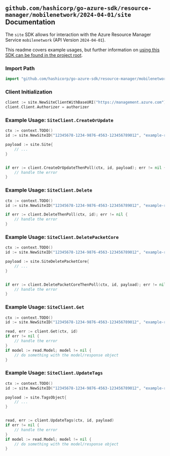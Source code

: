 
## `github.com/hashicorp/go-azure-sdk/resource-manager/mobilenetwork/2024-04-01/site` Documentation

The `site` SDK allows for interaction with the Azure Resource Manager Service `mobilenetwork` (API Version `2024-04-01`).

This readme covers example usages, but further information on [using this SDK can be found in the project root](https://github.com/hashicorp/go-azure-sdk/tree/main/docs).

### Import Path

```go
import "github.com/hashicorp/go-azure-sdk/resource-manager/mobilenetwork/2024-04-01/site"
```


### Client Initialization

```go
client := site.NewSiteClientWithBaseURI("https://management.azure.com")
client.Client.Authorizer = authorizer
```


### Example Usage: `SiteClient.CreateOrUpdate`

```go
ctx := context.TODO()
id := site.NewSiteID("12345678-1234-9876-4563-123456789012", "example-resource-group", "mobileNetworkValue", "siteValue")

payload := site.Site{
	// ...
}


if err := client.CreateOrUpdateThenPoll(ctx, id, payload); err != nil {
	// handle the error
}
```


### Example Usage: `SiteClient.Delete`

```go
ctx := context.TODO()
id := site.NewSiteID("12345678-1234-9876-4563-123456789012", "example-resource-group", "mobileNetworkValue", "siteValue")

if err := client.DeleteThenPoll(ctx, id); err != nil {
	// handle the error
}
```


### Example Usage: `SiteClient.DeletePacketCore`

```go
ctx := context.TODO()
id := site.NewSiteID("12345678-1234-9876-4563-123456789012", "example-resource-group", "mobileNetworkValue", "siteValue")

payload := site.SiteDeletePacketCore{
	// ...
}


if err := client.DeletePacketCoreThenPoll(ctx, id, payload); err != nil {
	// handle the error
}
```


### Example Usage: `SiteClient.Get`

```go
ctx := context.TODO()
id := site.NewSiteID("12345678-1234-9876-4563-123456789012", "example-resource-group", "mobileNetworkValue", "siteValue")

read, err := client.Get(ctx, id)
if err != nil {
	// handle the error
}
if model := read.Model; model != nil {
	// do something with the model/response object
}
```


### Example Usage: `SiteClient.UpdateTags`

```go
ctx := context.TODO()
id := site.NewSiteID("12345678-1234-9876-4563-123456789012", "example-resource-group", "mobileNetworkValue", "siteValue")

payload := site.TagsObject{
	// ...
}


read, err := client.UpdateTags(ctx, id, payload)
if err != nil {
	// handle the error
}
if model := read.Model; model != nil {
	// do something with the model/response object
}
```
